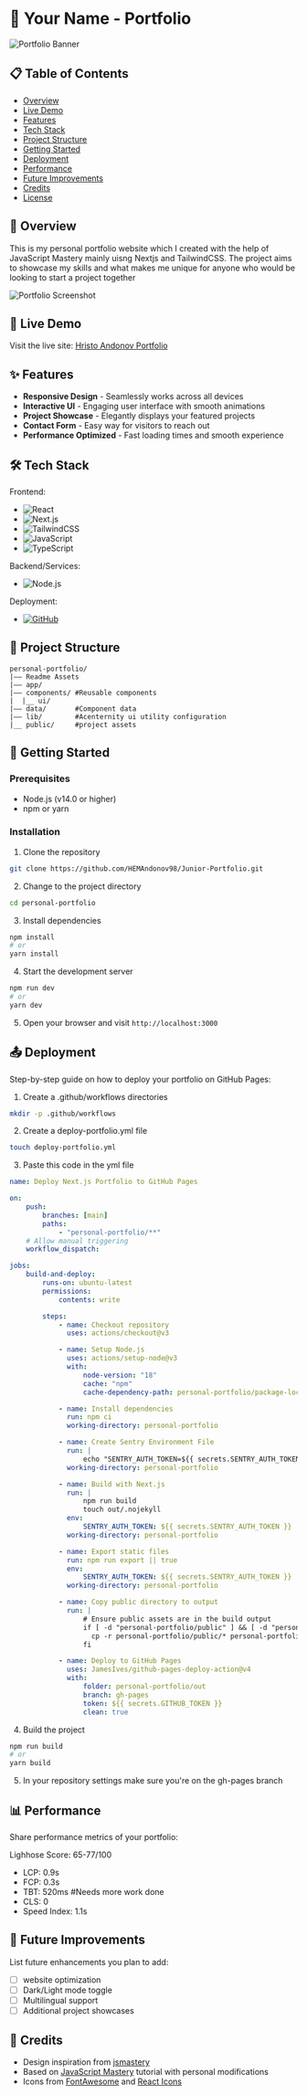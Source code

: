 # 🌟 Your Name - Portfolio

![Portfolio Banner](https://your-banner-image-url.com)

## 📋 Table of Contents

-   [Overview](#overview)
-   [Live Demo](#live-demo)
-   [Features](#features)
-   [Tech Stack](#tech-stack)
-   [Project Structure](#project-structure)
-   [Getting Started](#getting-started)
-   [Deployment](#deployment)
-   [Performance](#performance)
-   [Future Improvements](#future-improvements)
-   [Credits](#credits)
-   [License](#license)

## 📝 Overview

This is my personal portfolio website which I created with the help of JavaScript Mastery mainly uisng Nextjs and TailwindCSS. The project aims to showcase my skills and what makes me unique for anyone who would be looking to start a project together

![Portfolio Screenshot](https://your-screenshot-url.com)

## 🔗 Live Demo

Visit the live site: [Hristo Andonov Portfolio](https://hemandonov98.github.io/Junior-Portfolio/)

## ✨ Features

-   **Responsive Design** - Seamlessly works across all devices
-   **Interactive UI** - Engaging user interface with smooth animations
-   **Project Showcase** - Elegantly displays your featured projects
-   **Contact Form** - Easy way for visitors to reach out
-   **Performance Optimized** - Fast loading times and smooth experience

## 🛠️ Tech Stack

Frontend:

-   ![React](https://img.shields.io/badge/-React-61DAFB?style=flat-square&logo=react&logoColor=black)
-   ![Next.js](https://img.shields.io/badge/-Next.js-000000?style=flat-square&logo=next.js&logoColor=white)
-   ![TailwindCSS](https://img.shields.io/badge/-TailwindCSS-38B2AC?style=flat-square&logo=tailwind-css&logoColor=white)
-   ![JavaScript](https://img.shields.io/badge/-JavaScript-F7DF1E?style=flat-square&logo=javascript&logoColor=black)
-   ![TypeScript](https://img.shields.io/badge/-TypeScript-3178C6?style=flat-square&logo=typescript&logoColor=white)

Backend/Services:

-   ![Node.js](https://img.shields.io/badge/-Node.js-339933?style=flat-square&logo=node.js&logoColor=white)

Deployment:

-   [![GitHub](https://img.shields.io/badge/GitHub-%23121011.svg?logo=github&logoColor=white)](#)

## 📂 Project Structure

```
personal-portfolio/
|—— Readme Assets
|—— app/
|—— components/ #Reusable components
|  |__ ui/
|—— data/       #Component data
|—— lib/        #Acenternity ui utility configuration
|__ public/     #project assets
```

## 🚀 Getting Started

### Prerequisites

-   Node.js (v14.0 or higher)
-   npm or yarn

### Installation

1. Clone the repository

```bash
git clone https://github.com/HEMAndonov98/Junior-Portfolio.git
```

2. Change to the project directory

```bash
cd personal-portfolio
```

3. Install dependencies

```bash
npm install
# or
yarn install
```

4. Start the development server

```bash
npm run dev
# or
yarn dev
```

5. Open your browser and visit `http://localhost:3000`

## 📤 Deployment

Step-by-step guide on how to deploy your portfolio on GitHub Pages:

1. Create a .github/workflows directories

```bash
mkdir -p .github/workflows
```

2. Create a deploy-portfolio.yml file

```bash
touch deploy-portfolio.yml
```

3. Paste this code in the yml file

```yml
name: Deploy Next.js Portfolio to GitHub Pages

on:
    push:
        branches: [main]
        paths:
            - "personal-portfolio/**"
    # Allow manual triggering
    workflow_dispatch:

jobs:
    build-and-deploy:
        runs-on: ubuntu-latest
        permissions:
            contents: write

        steps:
            - name: Checkout repository
              uses: actions/checkout@v3

            - name: Setup Node.js
              uses: actions/setup-node@v3
              with:
                  node-version: "18"
                  cache: "npm"
                  cache-dependency-path: personal-portfolio/package-lock.json

            - name: Install dependencies
              run: npm ci
              working-directory: personal-portfolio

            - name: Create Sentry Environment File
              run: |
                  echo "SENTRY_AUTH_TOKEN=${{ secrets.SENTRY_AUTH_TOKEN }}" > .env.sentry-build-plugin
              working-directory: personal-portfolio

            - name: Build with Next.js
              run: |
                  npm run build
                  touch out/.nojekyll
              env:
                  SENTRY_AUTH_TOKEN: ${{ secrets.SENTRY_AUTH_TOKEN }}
              working-directory: personal-portfolio

            - name: Export static files
              run: npm run export || true
              env:
                  SENTRY_AUTH_TOKEN: ${{ secrets.SENTRY_AUTH_TOKEN }}
              working-directory: personal-portfolio

            - name: Copy public directory to output
              run: |
                  # Ensure public assets are in the build output
                  if [ -d "personal-portfolio/public" ] && [ -d "personal-portfolio/out" ]; then
                    cp -r personal-portfolio/public/* personal-portfolio/out/
                  fi

            - name: Deploy to GitHub Pages
              uses: JamesIves/github-pages-deploy-action@v4
              with:
                  folder: personal-portfolio/out
                  branch: gh-pages
                  token: ${{ secrets.GITHUB_TOKEN }}
                  clean: true
```

4. Build the project

```bash
npm run build
# or
yarn build
```

5. In your repository settings make sure you're on the gh-pages branch

## 📊 Performance

Share performance metrics of your portfolio:

Lighhose Score: 65-77/100

-   LCP: 0.9s
-   FCP: 0.3s
-   TBT: 520ms #Needs more work done
-   CLS: 0
-   Speed Index: 1.1s

## 🔮 Future Improvements

List future enhancements you plan to add:

-   [ ] website optimization
-   [ ] Dark/Light mode toggle
-   [ ] Multilingual support
-   [ ] Additional project showcases

## 🙏 Credits

-   Design inspiration from [jsmastery](https://resource.jsmastery.pro/minimal-portfolio)
-   Based on [JavaScript Mastery](https://www.jsmastery.pro/) tutorial with personal modifications
-   Icons from [FontAwesome](https://fontawesome.com/) and [React Icons](https://react-icons.github.io/react-icons/)

